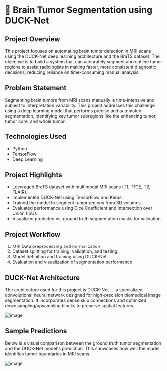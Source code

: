 # 🧠 Brain Tumor Segmentation using DUCK-Net

## Project Overview
This project focuses on automating brain tumor detection in MRI scans using the DUCK-Net deep learning architecture and the BraTS dataset. The objective is to build a system that can accurately segment and outline tumor regions to assist radiologists in making faster, more consistent diagnostic decisions, reducing reliance on time-consuming manual analysis.

## Problem Statement
Segmenting brain tumors from MRI scans manually is time-intensive and subject to interpretation variability. This project addresses this challenge using a deep learning model that performs precise and automated segmentation, identifying key tumor subregions like the enhancing tumor, tumor core, and whole tumor.

## Technologies Used
- Python
- TensorFlow
- Deep Learning

## Project Highlights
- Leveraged BraTS dataset with multimodal MRI scans (T1, T1CE, T2, FLAIR).
- Implemented DUCK-Net using TensorFlow and Keras.
- Trained the model to segment tumor regions from 3D volumes.
- Evaluated performance using Dice Coefficient and Intersection over Union (IoU).
- Visualized predicted vs. ground truth segmentation masks for validation.

## Project Workflow
1. MRI Data preprocessing and normalization  
2. Dataset splitting for training, validation, and testing  
3. Model definition and training using DUCK-Net  
4. Evaluation and visualization of segmentation performance

## DUCK-Net Architecture

The architecture used for this project is DUCK-Net — a specialized convolutional neural network designed for high-precision biomedical image segmentation. It incorporates dense skip connections and optimized downsampling/upsampling blocks to preserve spatial features.

![image](https://github.com/user-attachments/assets/f09c54b3-4ba0-49c0-894b-e6e62bdbf45a)

## Sample Predictions

Below is a visual comparison between the ground truth tumor segmentation and the DUCK-Net model's prediction. This showcases how well the model identifies tumor boundaries in MRI scans.

![image](https://github.com/user-attachments/assets/06473fd4-75ab-4591-8b72-1061f0248e06)
